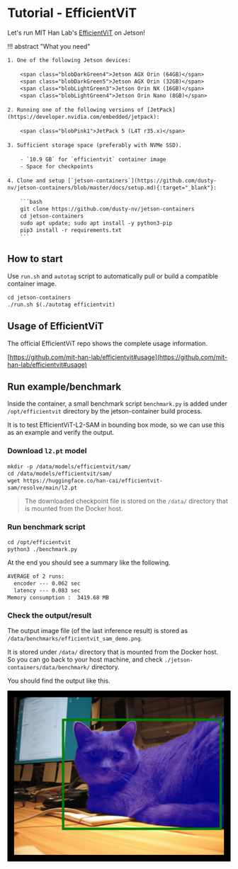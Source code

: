 # Tutorial - EfficientViT

Let's run MIT Han Lab's [EfficientViT](https://github.com/mit-han-lab/efficientvit) on Jetson!

!!! abstract "What you need"

    1. One of the following Jetson devices:

        <span class="blobDarkGreen4">Jetson AGX Orin (64GB)</span>
        <span class="blobDarkGreen5">Jetson AGX Orin (32GB)</span>
        <span class="blobLightGreen3">Jetson Orin NX (16GB)</span>
        <span class="blobLightGreen4">Jetson Orin Nano (8GB)</span>

    2. Running one of the following versions of [JetPack](https://developer.nvidia.com/embedded/jetpack):

        <span class="blobPink1">JetPack 5 (L4T r35.x)</span>

    3. Sufficient storage space (preferably with NVMe SSD).

        - `10.9 GB` for `efficientvit` container image
        - Space for checkpoints
	   
    4. Clone and setup [`jetson-containers`](https://github.com/dusty-nv/jetson-containers/blob/master/docs/setup.md){:target="_blank"}:
    
		```bash
		git clone https://github.com/dusty-nv/jetson-containers
		cd jetson-containers
		sudo apt update; sudo apt install -y python3-pip
		pip3 install -r requirements.txt
		``` 

## How to start

Use `run.sh` and `autotag` script to automatically pull or build a compatible container image.

```
cd jetson-containers
./run.sh $(./autotag efficientvit)
```

## Usage of EfficientViT

The official EfficientViT repo shows the complete usage information.

[https://github.com/mit-han-lab/efficientvit#usage](https://github.com/mit-han-lab/efficientvit#usage)

## Run example/benchmark

Inside the container, a small benchmark script `benchmark.py` is added under `/opt/efficientvit` directory by the jetson-container build process.

It is to test EfficientViT-L2-SAM in bounding box mode, so we can use this as an example and verify the output.

### Download `l2.pt` model

```
mkdir -p /data/models/efficientvit/sam/
cd /data/models/efficientvit/sam/
wget https://huggingface.co/han-cai/efficientvit-sam/resolve/main/l2.pt
```

> The downloaded checkpoint file is stored on the `/data/` directory that is mounted from the Docker host.

### Run benchmark script

```
cd /opt/efficientvit
python3 ./benchmark.py
```

At the end you should see a summary like the following.

```
AVERAGE of 2 runs:
  encoder --- 0.062 sec
  latency --- 0.083 sec
Memory consumption :  3419.68 MB
```

### Check the output/result

The output image file (of the last inference result) is stored as `/data/benchmarks/efficientvit_sam_demo.png`.

It is stored under `/data/` directory that is mounted from the Docker host.<br>
So you can go back to your host machine, and check `./jetson-containers/data/benchmark/` directory.

You should find the output like this.

![](../images/efficientvit_sam_demo.png)
